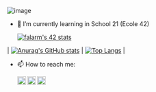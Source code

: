 ![image](https://user-images.githubusercontent.com/57636684/192575568-db8455c2-b4c6-4e5b-b155-5e1a5ca56607.png)

<!--
**Fuse23/Fuse23** is a ✨ _special_ ✨ repository because its `README.md` (this file) appears on your GitHub profile.

Here are some ideas to get you started:

- 🔭 I’m currently working on ...
- 🌱 I’m currently learning ...
- 👯 I’m looking to collaborate on ...
- 🤔 I’m looking for help with ...
- 💬 Ask me about ...
- 📫 How to reach me: ...
- 😄 Pronouns: ...
- ⚡ Fun fact: ...
-->
- 🌱 I’m currently learning in School 21 (Ecole 42)

  [![falarm's 42 stats](https://badge42.vercel.app/api/v2/cl23rylyn001609lbgc4t4lzn/stats?cursusId=21&coalitionId=103)](https://github.com/JaeSeoKim/badge42)
  
| [![Anurag's GitHub stats](https://github-readme-stats.vercel.app/api?username=Fuse23&hide=contribs&show_icons=true&theme=onedark)](https://github.com/anuraghazra/github-readme-stats) | [![Top Langs](https://github-readme-stats.vercel.app/api/top-langs/?username=Fuse23&layout=compact&theme=onedark)](https://github.com/anuraghazra/github-readme-stats) |
  
- 📫 How to reach me:

  <a href="https://t.me/Fuse23i">
    <img align="left" alt="Eric's Telegram" width="20px" src="https://cdn.jsdelivr.net/npm/simple-icons@6.22.0/icons/telegram.svg" />
  </a>
  <a href="https://www.linkedin.com/in/Fuse23">
    <img align="left" alt="Eric's Linkdein" width="20px" src="https://cdn.jsdelivr.net/npm/simple-icons@6.22.0/icons/linkedin.svg" />
  </a>
  <a href="mailto:ivan.brysyakin@gmail.com">
    <img align="left" alt="Gmail" width="20px" src="https://cdn.jsdelivr.net/npm/simple-icons@6.22.0/icons/gmail.svg" />
  </a>
